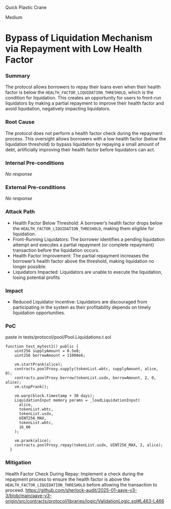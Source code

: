Quick Plastic Crane

Medium

# Bypass of Liquidation Mechanism via Repayment with Low Health Factor

### Summary

The protocol allows borrowers to repay their loans even when their health factor is below the `HEALTH_FACTOR_LIQUIDATION_THRESHOLD`, which is the condition for liquidation. This creates an opportunity for users to front-run liquidators by making a partial repayment to improve their health factor and avoid liquidation, negatively impacting liquidators.

### Root Cause

The protocol does not perform a health factor check during the repayment process. This oversight allows borrowers with a low health factor (below the liquidation threshold) to bypass liquidation by repaying a small amount of debt, artificially improving their health factor before liquidators can act.



### Internal Pre-conditions

_No response_

### External Pre-conditions

_No response_

### Attack Path

- Health Factor Below Threshold: A borrower’s health factor drops below the `HEALTH_FACTOR_LIQUIDATION_THRESHOLD`, making them eligible for liquidation.
- Front-Running Liquidators: The borrower identifies a pending liquidation attempt and executes a partial repayment (or complete repayment) transaction before the liquidation occurs.
- Health Factor Improvement: The partial repayment increases the borrower’s health factor above the threshold, making liquidation no longer possible.
- Liquidators Impacted: Liquidators are unable to execute the liquidation, losing potential profits

### Impact

- Reduced Liquidator Incentive: Liquidators are discouraged from participating in the system as their profitability depends on timely liquidation opportunities.

### PoC

paste in tests/protocol/pool/Pool.Liquidations.t.sol
```solidity
function test_mytest2() public {
    uint256 supplyAmount = 0.5e8;
    uint256 borrowAmount = 11000e6;

    vm.startPrank(alice);
    contracts.poolProxy.supply(tokenList.wbtc, supplyAmount, alice, 0);
    contracts.poolProxy.borrow(tokenList.usdx, borrowAmount, 2, 0, alice);
    vm.stopPrank();

    vm.warp(block.timestamp + 30 days);
    LiquidationInput memory params = _loadLiquidationInput(
      alice,
      tokenList.wbtc,
      tokenList.usdx,
      UINT256_MAX,
      tokenList.wbtc,
      16_00
    );

    vm.prank(alice);
    contracts.poolProxy.repay(tokenList.usdx, UINT256_MAX, 2, alice);
  }
```

### Mitigation

Health Factor Check During Repay: Implement a check during the repayment process to ensure the health factor is above the `HEALTH_FACTOR_LIQUIDATION_THRESHOLD` before allowing the transaction to proceed.
https://github.com/sherlock-audit/2025-01-aave-v3-3/blob/main/aave-v3-origin/src/contracts/protocol/libraries/logic/ValidationLogic.sol#L463-L466
